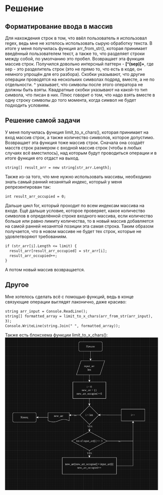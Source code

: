 # Решение

## Форматирование ввода в массив

Для нахождения строк в том, что ввёл пользователь я использовал regex, ведь мне не хотелось использовать сырую обработку текста. В итоге у меня получилась функция arr_from_str(), которая принимает введённый пользователем текст, а также то, что разделяет строки между собой, по умолчанию это пробел. Возвращает эта функция массив строк. Получился довольно интерсный паттерн - **[^(sep)]+**, где sep - это разделитель строк (это не прямо то, что есть в коде, он немного упрощён для его разбора). Скобки указывают, что другие операции проводятся на нескольких символах подряд, вместе, а не по отдельности. ^ указывает, что символы после этого оператора не должны быть взяты. Квадратные скобки указывают на какой-то тип символа, что писан в них. Плюс говорит о том, что надо взять вместе в одну строку символы до того момента, когда символ не будет подходить условиям.

## Решение самой задачи

У меня получилась функция limit_to_x_chars(), которая принимает на вход массив строк, а также количество символов, которое допустимо. Возвращает эта функция тоже массив строк. Сначала она создаёт масств строк размером с входной массив строк (чтобы в любых случаях всё вместилось), над которым будут проводиться операции и в итоге функция его отдаст на выход.
```
string[] result_arr = new string[str_arr.Length];
```
Также из-за того, что мне нужно использовать массивы, необходимо знать самый ранний незанятый индекс, который у меня репрезентирован так:
```
int result_arr_occupied = 0;
```
Дальше цикл for, который проходит по всем индексам массива на входе. Ещё дальше условие, которое проверяет, какое количество символов в определённой строке входного массива, если количество больше или равно лимиту количества, то в новый массив добавляется на самой ранней незанятой позиции эта самая строка. Таким образом получается, что в новом массиве не будет тех строк, которые не удовлетворяют требованиям.
```
if (str_arr[i].Length <= limit) {
  result_arr[result_arr_occupied] = str_arr[i];
  result_arr_occupied++;
}
```
А потом новый массив возвращается.

## Другое

Мне хотелось сделать всё с помощью функций, ведь в конце связующие операции выглядят лаконично, даже красиво:
```
string arr_input = Console.ReadLine();
string[] formatted_array = limit_to_x_chars(arr_from_str(arr_input), 3);
Console.WriteLine(string.Join(" ", formatted_array));
```
Также есть блоксхема функции limit_to_x_chars():
![](blockscheme.png)
